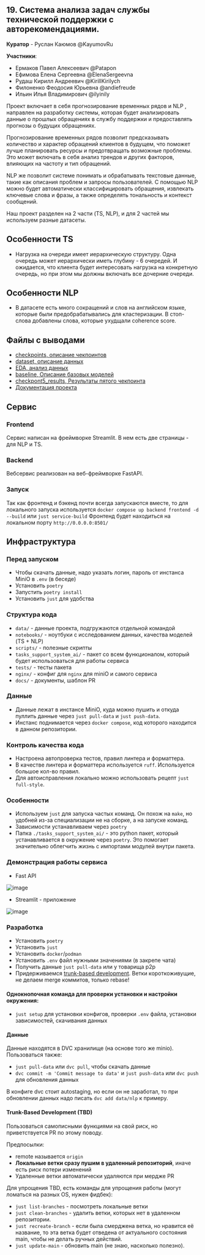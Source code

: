 ## 19. Система анализа задач службы технической поддержки с авторекомендациями.

**Куратор** - Руслан Каюмов @KayumovRu

**Участники**:
- Ермаков Павел Алексеевич @Patapon
- Ефимова Елена Сергеевна @ElenaSergeevna
- Рудаш Кирилл Андреевич @KirillKirilych
- Филоненко Феодосия Юрьевна @andiefreude
- Ильин Илья Владимирович @ilyinily

Проект включает в себя прогнозирование временных рядов и NLP , направлен на разработку системы, которая будет анализировать данные о прошлых обращениях в службу поддержки и предоставлять прогнозы о будущих обращениях.

Прогнозирование временных рядов позволит предсказывать количество и характер обращений клиентов в будущем, что поможет лучше планировать ресурсы и предотвращать возможные проблемы. Это может включать в себя анализ трендов и других факторов, влияющих на частоту и тип обращений.

NLP же позволит системе понимать и обрабатывать текстовые данные, такие как описания проблем и запросы пользователей. С помощью NLP можно будет автоматически классифицировать обращения, извлекать ключевые слова и фразы, а также определять тональность и контекст сообщений.

Наш проект разделен на 2 части (TS, NLP), и для 2 частей мы используем разные датасеты.

## Особенности TS

- Нагрузка на очереди имеет иерархическую структуру. Одна очередь может иерархически иметь глубину - 6 очередей. И ожидается, что клиента будет интересовать нагрузка на конкретную очередь, но при этом мы должны включать все дочерние очереди.

## Особенности NLP

- В датасете есть много сокращений и слов на английском языке, которые были предобрабатывались для кластеризации. В стоп-слова добавлены слова, которые ухудщали coherence score.

## Файлы с выводами

- [checkpoints, описание чекпоинтов](./docs/checkpoints.md)
- [dataset, описание данных](./docs/dataset.md)
- [EDA, анализ данных](./docs/EDA.md)
- [baseline, Описание базовых моделей](./docs/BASELINE.md)
- [checkpont5_results, Результаты пятого чекпоинта](./docs/checkpoint5_results.pdf)
- [Документация проекта](./docs/report.pdf)

## Сервис

### Frontend

Сервис написан на фреймворке Streamlit. В нем есть две страницы - для NLP и TS.

###  Backend

Вебсервис реализован на веб-фреймворке FastAPI.

### Запуск

Так как фронтенд и бэкенд почти всегда запускаются вместе, то для локального запуска используется `docker compose up backend frontend -d --build` или `just service-build`
Фронтенд будет находиться на локальном порту `http://0.0.0.0:8501/`

## Инфраструктура

### Перед запуском

- Чтобы скачать данные, надо указать логин, пароль от инстанса MiniO в `.env` (в беседе)
- Установить `poetry`
- Запустить `poetry install`
- Установить `just` для удобства

### Структура кода

- `data/` - данные проекта, подгружаются отдельной командой
- `notebooks/` - ноутбуки с исследованием данных, качества моделей (TS + NLP)
- `scripts/` - полезные скрипты
- `tasks_support_system_ai/` - пакет со всем функционалом, который будет использоваться для работы сервиса
- `tests/` - тесты пакета
- `nginx/` - конфиг для `nginx` для miniO и самого сервиса
- `docs/` - документы, шаблон PR

### Данные

- Данные лежат в инстансе MiniO, куда можно пушить и откуда пуллить данные через `just pull-data` и `just push-data`.
- Инстанс поднимается через `docker compose`, код которого находится в данном репозитории.

### Контроль качества кода

- Настроена автопроверка тестов, правил линтера и форматтера.
- В качестве линтера и форматтера используется `ruff`. Используется большое кол-во правил.
- Для автоисправления локально можно использовать рецепт `just full-style`.

### Особенности

- Используем `just` для запуска частых команд. Он похож на `make`, но удобней из-за специализации не на сборке, а на запуске команд.
- Зависимости устанавливаем через `poetry`
- Папка `./tasks_support_system_ai/` - это python пакет, который устанавливается в окружение через `poetry`. Это помогает значительно облегчить жизнь с импортами модулей внутри пакета.

### Демонстрация работы сервиса

- Fast API

![image](https://github.com/user-attachments/assets/44dda48b-44a4-4b8f-99ad-e8a5002904bf)

- Streamlit - приложение

![image](https://github.com/user-attachments/assets/864bef1b-6d9b-4456-80c2-4c82dd72bdb7)

### Разработка

- Установить `poetry`
- Установить `just`
- Установить `docker`/`podman`
- Установить `.env` файл нужными значениями (в закрепе чата)
- Получить данные `just pull-data` или у товарища p2p
- Придерживаемся [trunk-based development](https://trunkbaseddevelopment.com/). Ветки короткоживущие, не делаем merge коммитов, только rebase!

#### Однокнопочная команда для проверки установки и настройки окружения:
- `just setup` для установки конфигов, проверки `.env` файла, установки зависимостей, скачивания данных

#### Данные

Данные находятся в DVC хранилище (на основе того же minio).
Пользоваться также:
- `just pull-data` или `dvc pull`, чтобы скачать данные
- `dvc commit -m 'Commit message to data'` и `just push-data` или `dvc push` для обновления данных

В конфиге dvc стоит autostaging, но если он не заработал, то при обновлении данных надо писать `dvc add data/nlp` к примеру.

#### Trunk-Based Development (TBD)

Пользоваться самописными функциями на свой риск, но приветствуется PR по этому поводу.

Предпосылки:
- remote называется `origin`
- **Локальные ветки сразу пушим в удаленный репозиторий**, иначе есть риск потери изменений
- Удаленные ветки автоматически удаляются при мердже PR

Для упрощения TBD, есть команды для упрощения работы (могут ломаться на разных OS, нужен фидбек):

- `just list-branches` - посмотреть локальные ветки
- `just clean-branches` - удалить ветки, которых нет в удаленном репозитории.
- `just recreate-branch` - если была смерджена ветка, но нравится её название, то эта ветка будет отведена от актуального состояния main, чтобы не делать ручных действий.
- `just update-main` - обновить main (не знаю, насколько полезно).
